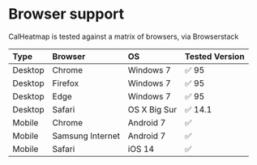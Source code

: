 # Browser support

CalHeatmap is tested against a matrix of browsers, via Browserstack

| Type    | Browser          | OS           | Tested Version |
| :------ | :--------------- | :----------- | :------------- |
| Desktop | Chrome           | Windows 7    | ✅ 95          |
| Desktop | Firefox          | Windows 7    | ✅ 95          |
| Desktop | Edge             | Windows 7    | ✅ 95          |
| Desktop | Safari           | OS X Big Sur | ✅ 14.1        |
| Mobile  | Chrome           | Android 7    | ✅             |
| Mobile  | Samsung Internet | Android 7    | ✅             |
| Mobile  | Safari           | iOS 14       | ✅             |
